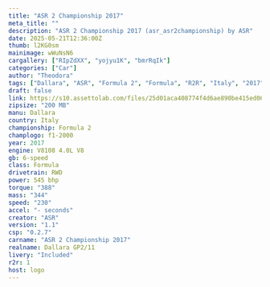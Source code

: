 ```yaml
---
title: "ASR 2 Championship 2017"
meta_title: ""
description: "ASR 2 Championship 2017 (asr_asr2championship) by ASR"
date: 2025-05-21T12:36:00Z
thumb: l2KG0sm
mainimage: wWuNsN6
cargallery: ["RIpZdXX", "yojyu1K", "bmrRqIk"]
categories: ["Car"]
author: "Theodora"
tags: ["Dallara", "ASR", "Formula 2", "Formula", "R2R", "Italy", "2017"]
draft: false
link: https://s10.assettolab.com/files/25d01aca408774f4d6ae890be415ed06/ASR_F2-Championship-2017_v1_2.zip
zipsize: "200 MB"
manu: Dallara
country: Italy
championship: Formula 2
champlogo: f1-2000
year: 2017
engine: V8108 4.0L V8
gb: 6-speed
class: Formula
drivetrain: RWD
power: 545 bhp 
torque: "388"
mass: "344"
speed: "230"
accel: "- seconds"
creator: "ASR"
version: "1.1"
csp: "0.2.7"
carname: "ASR 2 Championship 2017"
realname: Dallara GP2/11
livery: "Included"
r2r: 1
host: logo
---
```

